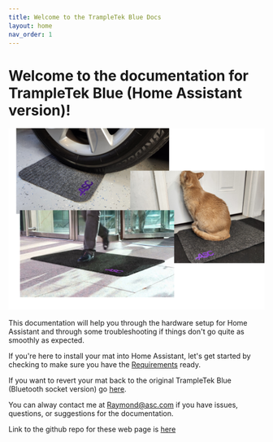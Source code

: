 ```yaml
---
title: Welcome to the TrampleTek Blue Docs
layout: home
nav_order: 1
---
```

# Welcome to the documentation for TrampleTek Blue (Home Assistant version)!

<img src="images/mat_usage_image.png" width="600">

This documentation will help you through the hardware setup for Home Assistant and through some troubleshooting if things don't go quite as smoothly as expected.

If you're here to install your mat into Home Assistant, let's get started by checking to make sure you have the [Requirements](https://ascmats.github.io/requirements.html) ready.

If you want to revert your mat back to the original TrampleTek Blue (Bluetooth socket version) go [here](https://ascmats.github.io/TTB_restore.html).

You can alway contact me at Raymond@asc.com if you have issues, questions, or suggestions for the documentation.

Link to the github repo for these web page is [here](https://github.com/ascmats/ascmats.github.io)
